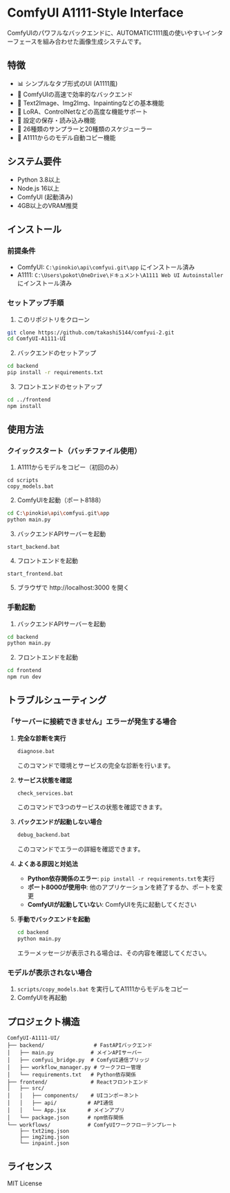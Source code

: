 # ComfyUI A1111-Style Interface

ComfyUIのパワフルなバックエンドに、AUTOMATIC1111風の使いやすいインターフェースを組み合わせた画像生成システムです。

## 特徴

- 📊 シンプルなタブ形式のUI (A1111風)
- 🚀 ComfyUIの高速で効率的なバックエンド
- 🎨 Text2Image、Img2Img、Inpaintingなどの基本機能
- 🔧 LoRA、ControlNetなどの高度な機能サポート
- 💾 設定の保存・読み込み機能
- 🎯 26種類のサンプラーと20種類のスケジューラー
- 🔄 A1111からのモデル自動コピー機能

## システム要件

- Python 3.8以上
- Node.js 16以上
- ComfyUI (起動済み)
- 4GB以上のVRAM推奨

## インストール

### 前提条件
- ComfyUI: `C:\pinokio\api\comfyui.git\app` にインストール済み
- A1111: `C:\Users\pokot\OneDrive\ドキュメント\A1111 Web UI Autoinstaller` にインストール済み

### セットアップ手順

1. このリポジトリをクローン
```bash
git clone https://github.com/takashi5144/comfyui-2.git
cd ComfyUI-A1111-UI
```

2. バックエンドのセットアップ
```bash
cd backend
pip install -r requirements.txt
```

3. フロントエンドのセットアップ
```bash
cd ../frontend
npm install
```

## 使用方法

### クイックスタート（バッチファイル使用）

1. A1111からモデルをコピー（初回のみ）
```batch
cd scripts
copy_models.bat
```

2. ComfyUIを起動（ポート8188）
```bash
cd C:\pinokio\api\comfyui.git\app
python main.py
```

3. バックエンドAPIサーバーを起動
```batch
start_backend.bat
```

4. フロントエンドを起動
```batch
start_frontend.bat
```

5. ブラウザで http://localhost:3000 を開く

### 手動起動

1. バックエンドAPIサーバーを起動
```bash
cd backend
python main.py
```

2. フロントエンドを起動
```bash
cd frontend
npm run dev
```

## トラブルシューティング

### 「サーバーに接続できません」エラーが発生する場合

1. **完全な診断を実行**
   ```cmd
   diagnose.bat
   ```
   このコマンドで環境とサービスの完全な診断を行います。

2. **サービス状態を確認**
   ```cmd
   check_services.bat
   ```
   このコマンドで3つのサービスの状態を確認できます。

2. **バックエンドが起動しない場合**
   ```cmd
   debug_backend.bat
   ```
   このコマンドでエラーの詳細を確認できます。

3. **よくある原因と対処法**
   - **Python依存関係のエラー**: `pip install -r requirements.txt`を実行
   - **ポート8000が使用中**: 他のアプリケーションを終了するか、ポートを変更
   - **ComfyUIが起動していない**: ComfyUIを先に起動してください

4. **手動でバックエンドを起動**
   ```cmd
   cd backend
   python main.py
   ```
   エラーメッセージが表示される場合は、その内容を確認してください。

### モデルが表示されない場合

1. `scripts/copy_models.bat` を実行してA1111からモデルをコピー
2. ComfyUIを再起動

## プロジェクト構造

```
ComfyUI-A1111-UI/
├── backend/                # FastAPIバックエンド
│   ├── main.py            # メインAPIサーバー
│   ├── comfyui_bridge.py  # ComfyUI通信ブリッジ
│   ├── workflow_manager.py # ワークフロー管理
│   └── requirements.txt   # Python依存関係
├── frontend/              # Reactフロントエンド
│   ├── src/
│   │   ├── components/    # UIコンポーネント
│   │   ├── api/          # API通信
│   │   └── App.jsx       # メインアプリ
│   └── package.json      # npm依存関係
└── workflows/            # ComfyUIワークフローテンプレート
    ├── txt2img.json
    ├── img2img.json
    └── inpaint.json
```

## ライセンス

MIT License